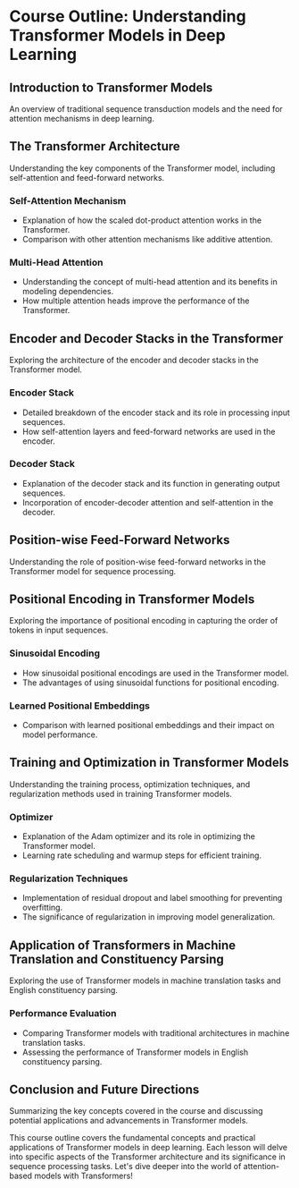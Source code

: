 # Course Outline: Understanding Transformer Models in Deep Learning

## Introduction to Transformer Models
An overview of traditional sequence transduction models and the need for attention mechanisms in deep learning.

## The Transformer Architecture
Understanding the key components of the Transformer model, including self-attention and feed-forward networks.

### Self-Attention Mechanism
- Explanation of how the scaled dot-product attention works in the Transformer.
- Comparison with other attention mechanisms like additive attention.

### Multi-Head Attention
- Understanding the concept of multi-head attention and its benefits in modeling dependencies.
- How multiple attention heads improve the performance of the Transformer.

## Encoder and Decoder Stacks in the Transformer
Exploring the architecture of the encoder and decoder stacks in the Transformer model.

### Encoder Stack
- Detailed breakdown of the encoder stack and its role in processing input sequences.
- How self-attention layers and feed-forward networks are used in the encoder.

### Decoder Stack
- Explanation of the decoder stack and its function in generating output sequences.
- Incorporation of encoder-decoder attention and self-attention in the decoder.

## Position-wise Feed-Forward Networks
Understanding the role of position-wise feed-forward networks in the Transformer model for sequence processing.

## Positional Encoding in Transformer Models
Exploring the importance of positional encoding in capturing the order of tokens in input sequences.

### Sinusoidal Encoding
- How sinusoidal positional encodings are used in the Transformer model.
- The advantages of using sinusoidal functions for positional encoding.

### Learned Positional Embeddings
- Comparison with learned positional embeddings and their impact on model performance.

## Training and Optimization in Transformer Models
Understanding the training process, optimization techniques, and regularization methods used in training Transformer models.

### Optimizer
- Explanation of the Adam optimizer and its role in optimizing the Transformer model.
- Learning rate scheduling and warmup steps for efficient training.

### Regularization Techniques
- Implementation of residual dropout and label smoothing for preventing overfitting.
- The significance of regularization in improving model generalization.

## Application of Transformers in Machine Translation and Constituency Parsing
Exploring the use of Transformer models in machine translation tasks and English constituency parsing.

### Performance Evaluation
- Comparing Transformer models with traditional architectures in machine translation tasks.
- Assessing the performance of Transformer models in English constituency parsing.

## Conclusion and Future Directions
Summarizing the key concepts covered in the course and discussing potential applications and advancements in Transformer models.

This course outline covers the fundamental concepts and practical applications of Transformer models in deep learning. Each lesson will delve into specific aspects of the Transformer architecture and its significance in sequence processing tasks. Let's dive deeper into the world of attention-based models with Transformers!